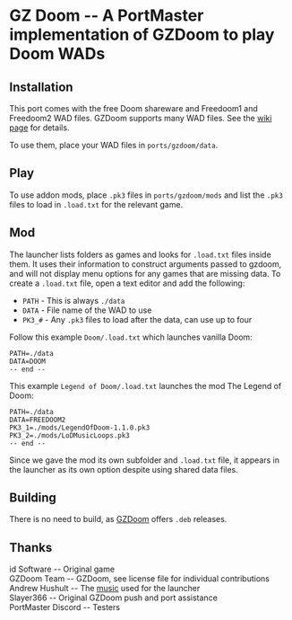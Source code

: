 # GZ Doom -- A PortMaster implementation of GZDoom to play Doom WADs

## Installation
This port comes with the free Doom shareware and Freedoom1 and Freedoom2 WAD files. GZDoom supports many WAD files. See the [wiki page](https://zdoom.org/wiki/IWAD) for details.

To use them, place your WAD files in `ports/gzdoom/data`.

## Play
To use addon mods, place `.pk3` files in `ports/gzdoom/mods` and list the `.pk3` files to load in `.load.txt` for the relevant game.

## Mod
The launcher lists folders as games and looks for `.load.txt` files inside them. It uses their information to construct arguments passed to gzdoom, and will not display menu options for any games that are missing data. To create a `.load.txt` file, open a text editor and add the following:

- `PATH` - This is always `./data`
- `DATA` - File name of the WAD to use
- `PK3_#` - Any `.pk3` files to load after the data, can use up to four

Follow this example `Doom/.load.txt` which launches vanilla Doom:

```
PATH=./data
DATA=DOOM
-- end --
```

This example `Legend of Doom/.load.txt` launches the mod The Legend of Doom:

```
PATH=./data
DATA=FREEDOOM2
PK3_1=./mods/LegendOfDoom-1.1.0.pk3
PK3_2=./mods/LoDMusicLoops.pk3
-- end --
```

Since we gave the mod its own subfolder and `.load.txt` file, it appears in the launcher as its own option despite using shared data files.

## Building
There is no need to build, as [GZDoom](https://github.com/ZDoom/gzdoom) offers `.deb` releases.

## Thanks
id Software -- Original game  
GZDoom Team -- GZDoom, see license file for individual contributions
Andrew Hushult -- The [music](https://www.youtube.com/watch?v=Yctbs7A4KHk) used for the launcher  
Slayer366 -- Original GZDoom push and port assistance  
PortMaster Discord -- Testers
